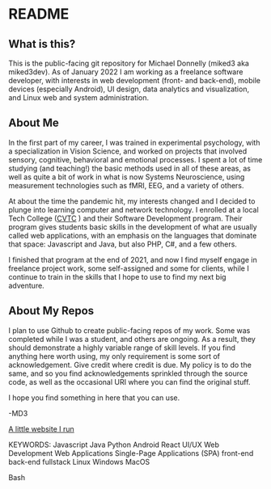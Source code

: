# README

## What is this?

This is the public-facing git repository for Michael Donnelly (miked3 aka miked3dev).
As of January 2022 I am working as a freelance software developer, with interests in
web development (front- and back-end), mobile devices (especially Android), UI design,
data analytics and visualization, and Linux web and system administration.

## About Me

In the first part of my career, I was trained in experimental psychology, with a 
specialization in Vision Science, and worked on projects that involved sensory, cognitive,
behavioral and emotional processes. I spent a lot of time studying (and teaching!) 
the basic methods used in all of these areas, as well as quite a bit of work in
what is now Systems Neuroscience, using measurement technologies such as fMRI, EEG,
and a variety of others.

At about the time the pandemic hit, my interests changed and I decided to plunge into 
learning computer and network technology. I enrolled at a local Tech College ([CVTC](https://cvtc.edu) )
and their Software Development program. Their program gives students basic skills 
in the development of what are usually called web applications, with an emphasis on
the languages that dominate that space: Javascript and Java, but also PHP, C#, and a
few others.

I finished that program at the end of 2021, and now I find myself engage in freelance
project work, some self-assigned and some for clients, while I continue to train in
the skills that I hope to use to find my next big adventure.
 
## About My Repos

I plan to use Github to create public-facing repos of my work. Some was completed while
I was a student, and others are ongoing. As a result, they should demonstrate a highly
variable range of skill levels. If you find anything here worth using, my only requirement
is some sort of acknowledgement. Give credit where credit is due. My policy is to do the
same, and so you find acknowledgements sprinkled through the source code, as well as the
occasional URI where you can find the original stuff.

I hope you find something in here that you can use.

-MD3

[A little website I run](https://miked3.dev)

KEYWORDS:
Javascript
Java
Python
Android
React
UI/UX
Web Development
Web Applications
Single-Page Applications (SPA)
front-end
back-end
fullstack
Linux
Windows
MacOS



Bash


